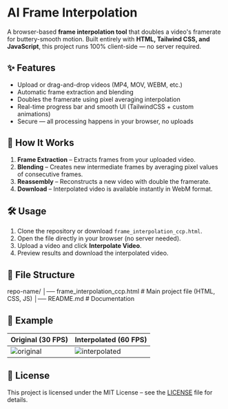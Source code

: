 # AI Frame Interpolation  

A browser-based **frame interpolation tool** that doubles a video's framerate for buttery-smooth motion. Built entirely with **HTML, Tailwind CSS, and JavaScript**, this project runs 100% client-side — no server required.  

## ✨ Features  
- Upload or drag-and-drop videos (MP4, MOV, WEBM, etc.)  
- Automatic frame extraction and blending  
- Doubles the framerate using pixel averaging interpolation  
- Real-time progress bar and smooth UI (TailwindCSS + custom animations)  
- Secure — all processing happens in your browser, no uploads  

## 🚀 How It Works  
1. **Frame Extraction** – Extracts frames from your uploaded video.  
2. **Blending** – Creates new intermediate frames by averaging pixel values of consecutive frames.  
3. **Reassembly** – Reconstructs a new video with double the framerate.  
4. **Download** – Interpolated video is available instantly in WebM format.  

## 🛠️ Usage  
1. Clone the repository or download `frame_interpolation_ccp.html`.  
2. Open the file directly in your browser (no server needed).  
3. Upload a video and click **Interpolate Video**.  
4. Preview results and download the interpolated video.  

## 📂 File Structure  
repo-name/
│── frame_interpolation_ccp.html # Main project file (HTML, CSS, JS)
│── README.md # Documentation


## 📸 Example  
| Original (30 FPS) | Interpolated (60 FPS) |  
|-------------------|------------------------|  
| ![original](examples/original.gif) | ![interpolated](examples/interpolated.gif) |  

## 📜 License  
This project is licensed under the MIT License – see the [LICENSE](LICENSE) file for details.  
